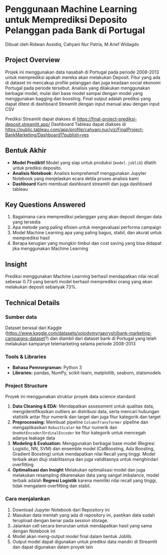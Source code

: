 # Penggunaan Machine Learning untuk Memprediksi Deposito Pelanggan pada Bank di Portugal
Dibuat oleh Ridwan Assidiq, Cahyani Nur Patria, M Arief Widagdo
## Project Overview

Projek ini menggunakan data nasabah di Portugal pada periode 2008-2013 untuk memprediksi apakah mereka akan melakukan Deposit. Fitur yang ada di dataset ini mencakup profile pelanggan dan juga keadaan social ekonomi Portugal pada periode tersebut. Analisis yang dilakukan menggunakan berbagai model, mulai dari base model sampai dengan model yang menggunakan bagging dan boosting. Final output adalah prediksi yang dapat ditest di dashboard Streamlit dengan input manual atau dengan input CSV

Prediksi Streamlit dapat diakses di https://final-project-prediksi-deposit.streamlit.app/
Dashboard Tableau dapat diakses di https://public.tableau.com/app/profile/cahyani.nur/viz/FinalProject-BankMarketing/Dashboard1?publish=yes

## Bentuk Akhir

* **Model Prediktif** Model yang siap untuk produksi (`model.joblib`) dilatih untuk prediksi deposito.
* **Analisis Notebook:** Analisis komprehensif menggunakan Jupyter Notebook yang menjelaskan ecara detila proses analisis kami
* **Dashboard** Kami membuat dashboard streamlit dan juga dashboard tableau

## Key Questions Answered

1.  Bagaimana cara memprediksi pelanggan yang akan deposit dengan data yang tersedia
2.  Apa metode yang paling efisien untuk mengevaluasi performa campaign
3.  Model Machine Learning apa yang paling bagus, stabil, dan akurat untuk memprediksi hasil
4.  Berapa kerugian yang mungkin timbul dan cost saving yang bisa didapat jika menggunakan Machine Learning

## Insight

Prediksi menggunakan Machine Learning berhasil mendapatkan nilai recall sebesar 0.73 yang berarti model berhasil memprediksi orang yang akan melakukan deposit sebanyak 73%.


## Technical Details

### Sumber data

Dataset berasal dari Kaggle (https://www.kaggle.com/datasets/volodymyrgavrysh/bank-marketing-campaigns-dataset?) dan diambil dari dataset bank di Portugal yang telah melakukan kampanye telemarketing selama periode 2008-2013

### Tools & Libraries

* **Bahasa Pemrorgraman:** Python 3
* **Libraries:** pandas, NumPy, scikit-learn, matplotlib, seaborn, statsmodels

### Project Structure

Proyek ini menggunakan struktur proyek data science standard:
1.  **Data Cleaning & EDA:** Mendapatkan assessment untuk qualitas data, mengidentifikasikan outliers an distribusi data, serta mencari hubungan statistik antar fitur numerik dan target dan juga fitur kategorik dan target
2.  **Preprocessing:** Membuat pipeline `ColumnTransformer` pipeline dan mengaplikasikan `RobustScaler` ke fitur numerik dan `OneHotEncoder`/`OrdinalEncoder` ke fitur kategorik untuk mencegah adanya leakage data
3.  **Modeling & Evaluation:** Menggunakan berbagai base model (Regresi Logistic, NN, SVM) dan ensemble model (CatBoosting, Ada Boosting, Gradient Boosting) untuk mendapatkan nilai Recall yang tinggi. Model terbaik akan diuji stabilitasnya dan juga validitasnya untuk menghindari overfitting
4.  **Optimalisasi dan Insight** Melakukan optimalisasi model dan juga melakukan resampling dikarenakan data yang sangat imbalance, model terbaik adalah **Regresi Logistik** karena memiliki nilai recall yang tinggi, tidak mengalami overfitting dan stabil. 

### Cara menjalankan

1.  Download Jupyter Notebook dari Repository ini
2.  Masukan data mentah yang ada di repository ini, pastikan data sudah terupload dengan benar pada session storage.
3.  Jalankan cell secara berurutan untuk mendapatkan hasil yang sama dengan Notebook ini
4.  Model akan meng-output model final dalam bentuk Joblib.
5.  Output model dapat digunakan untuk prediksi data mandiri di Streamlit dan dapat digunakan dalam proyek lain



